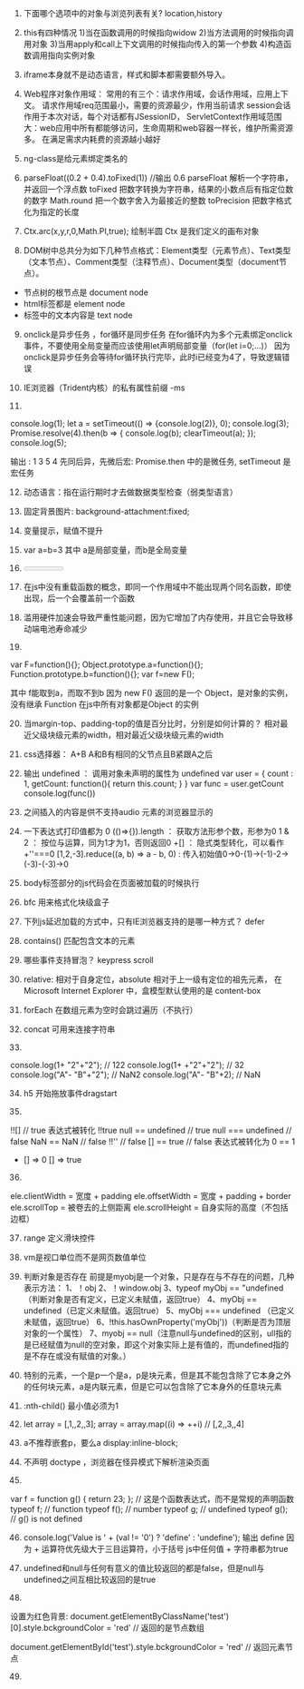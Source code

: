 1. 下面哪个选项中的对象与浏览列表有关? 
location,history

2. this有四种情况
1)当在函数调用的时候指向widow
2)当方法调用的时候指向调用对象
3)当用apply和call上下文调用的时候指向传入的第一个参数
4)构造函数调用指向实例对象

3. iframe本身就不是动态语言，样式和脚本都需要额外导入。

4. Web程序对象作用域： 常用的有三个：请求作用域，会话作用域，应用上下文。 请求作用域req范围最小，需要的资源最少，作用当前请求 session会话作用于本次对话，每个对话都有JSessionID， ServletContext作用域范围大：web应用中所有都能够访问，生命周期和web容器一样长，维护所需资源多。 在满足需求内耗费的资源越小越好

5. ng-class是给元素绑定类名的

6. parseFloat((0.2 + 0.4).toFixed(1)) //输出 0.6
parseFloat 解析一个字符串，并返回一个浮点数
toFixed 把数字转换为字符串，结果的小数点后有指定位数的数字
Math.round 把一个数字舍入为最接近的整数
toPrecision 把数字格式化为指定的长度

7. Ctx.arc(x,y,r,0,Math.PI,true); 绘制半圆
 Ctx 是我们定义的画布对象

8. DOM树中总共分为如下几种节点格式：Element类型（元素节点）、Text类型（文本节点）、Comment类型（注释节点）、Document类型（document节点）。
- 节点树的根节点是 document node
- html标签都是 element node
- 标签中的文本内容是 text node

9. onclick是异步任务 ，for循环是同步任务
在for循环内为多个元素绑定onclick事件，不要使用全局变量而应该使用let声明局部变量（for(let i=0;...)）
因为onclick是异步任务会等待for循环执行完毕，此时i已经变为4了，导致逻辑错误

10. IE浏览器（Trident内核）的私有属性前缀  -ms

11. 
console.log(1);
let a = setTimeout(() => {console.log(2)}, 0);
console.log(3);
Promise.resolve(4).then(b => {
console.log(b);
clearTimeout(a);
});
console.log(5);

输出 : 1 3 5 4
先同后异，先微后宏: Promise.then 中的是微任务, setTimeout 是宏任务

12. 动态语言：指在运行期时才去做数据类型检查（弱类型语言）

13. 固定背景图片: background-attachment:fixed;

14. 变量提示，赋值不提升

15. var a=b=3  其中 a是局部变量，而b是全局变量

16. <meter> 表示给定范围内的标量值 

17. 在js中没有重载函数的概念，即同一个作用域中不能出现两个同名函数，即使出现，后一个会覆盖前一个函数

18. 滥用硬件加速会导致严重性能问题，因为它增加了内存使用，并且它会导致移动端电池寿命减少

19. 
var F=function(){};
Object.prototype.a=function(){};
Function.prototype.b=function(){};
var f=new F();

其中 f能取到a，而取不到b
因为 new F() 返回的是一个  Object，是对象的实例，没有继承 Function
在js中所有对象都是Object 的实例

20. 当margin-top、padding-top的值是百分比时，分别是如何计算的？
相对最近父级块级元素的width，相对最近父级块级元素的width

21. css选择器： A+B
A和B有相同的父节点且B紧跟A之后

22. 输出 undefined ： 调用对象未声明的属性为 undefined
var user = {
 count : 1,
 getCount: function(){
  return this.count;
 }
}
var func = user.getCount
console.log(func())

23. <audio> 与</audio> 之间插入的内容是供不支持audio 元素的浏览器显示的

24. 一下表达式打印值都为 0
(()=>{}).length ： 获取方法形参个数，形参为0
1 & 2 ：  按位与运算，同为1才为1，否则返回0
+[] ： 隐式类型转化，可以看作  +''===0
[1,2,-3].reduce((a, b) => a - b, 0)  : 传入初始值0->0-(1)->(-1)-2->(-3)-(-3)->0

25. body标签部分的js代码会在页面被加载的时候执行

26. bfc
用来格式化块级盒子

27. 下列js延迟加载的方式中，只有IE浏览器支持的是哪一种方式？  defer

28. contains() 匹配包含文本的元素

29. 哪些事件支持冒泡？ keypress scroll

30. relative: 相对于自身定位，absolute 相对于上一级有定位的祖先元素，
在Microsoft Internet Explorer 中，盒模型默认使用的是 content-box

31. forEach 在数组元素为空时会跳过遍历（不执行）

32. concat 可用来连接字符串

33. 
console.log(1+ "2"+"2"); // 122
console.log(1+ +"2"+"2"); // 32
console.log("A"- "B"+"2"); // NaN2
console.log("A"- "B"+2); // NaN

34. h5 开始拖放事件dragstart

35. 
!![]  // true 表达式被转化  !!true
null == undefined // true
null === undefined // false
NaN == NaN // false
!!'' // false
[] == true // false  表达式被转化为 0 == 1

* [] => 0  [] => true

36. 
ele.clientWidth = 宽度 + padding
ele.offsetWidth = 宽度 + padding + border
ele.scrollTop = 被卷去的上侧距离
ele.scrollHeight = 自身实际的高度（不包括边框）

37. range 定义滑块控件

38. vm是视口单位而不是网页数值单位

39. 判断对象是否存在
前提是myobj是一个对象，只是存在与不存在的问题，几种表示方法：
1、！obj
2、！window.obj
3、typeof myObj == "undefined（判断对象是否有定义，已定义未赋值，返回true）
4、myObj == undefined（已定义未赋值。返回true）
5、myObj === undefined （已定义未赋值，返回true）
6、!this.hasOwnProperty('myObj'))（判断是否为顶层对象的一个属性）
7、myobj == null（注意null与undefined的区别，ull指的是已经赋值为null的空对象，即这个对象实际上是有值的，而undefined指的是不存在或没有赋值的对象。）

40. 特别的元素，一个是p一个是a，p是块元素，但是其不能包含除了它本身之外的任何块元素，a是内联元素，但是它可以包含除了它本身外的任意块元素

41. :nth-child()  最小值必须为1

42. let array = [,1,,2,,3];
array = array.map((i) => ++i) // [,2,,3,,4]

43. a不推荐嵌套p，要么a display:inline-block;

44. 不声明 doctype ，浏览器在怪异模式下解析渲染页面

45. 
var f = function g() {
        return 23;
    };
    // 这是个函数表达式，而不是常规的声明函数
typeof f;  // function
typeof f(); // number
typeof g; // undefined
typeof g(); // g() is not defined

46. console.log('Value is ' + (val != '0') ? 'define' : 'undefine');
输出 define    因为 + 运算符优先级大于三目运算符，小于括号
js中任何值 + 字符串都为true

47. undefined和null与任何有意义的值比较返回的都是false，但是null与undefined之间互相比较返回的是true

48. <div class="test"></div>
设置为红色背景: document.getElementByClassName('test')[0].style.bckgroundColor = 'red' // 返回的是节点数组
 <div id="test1"></div> document.getElementById('test').style.bckgroundColor = 'red'  // 返回元素节点

49. 